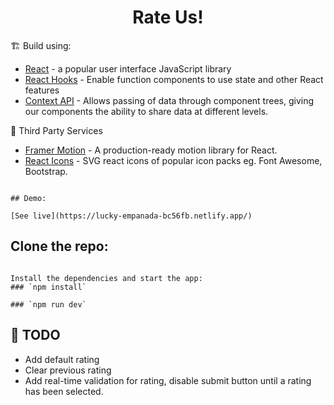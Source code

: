 <h1 align=center>Rate Us!</h1>


🏗  Build using:

- [React](https://reactjs.org/) - a popular user interface JavaScript library
- [React Hooks](https://reactjs.org/docs/hooks-intro.html) - Enable function components to use state and other React features
- [Context API](https://reactjs.org/docs/context.html) - Allows passing of data through component trees, giving our components the ability to share data at different levels.

💈 Third Party Services

- [Framer Motion](https://www.framer.com/motion/) - A production-ready motion library for React.
- [React Icons](https://react-icons.github.io/react-icons) - SVG react icons of popular icon packs eg. Font Awesome, Bootstrap.

```

## Demo:

[See live](https://lucky-empanada-bc56fb.netlify.app/)

```


## Clone the repo:

```

Install the dependencies and start the app:
### `npm install`

### `npm run dev`

```


## 📜  TODO

* Add default rating
* Clear previous rating
* Add real-time validation for rating, disable submit button until a rating has been selected.

